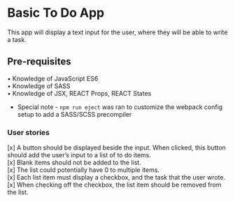 # Basic To Do App
This app will display a text input for the user, where they will be able to write a task.

## Pre-requisites    
• Knowledge of JavaScript ES6    
• Knowledge of SASS    
• Knowledge of JSX, REACT Props, REACT States    

* Special note - `npm run eject` was ran to customize the webpack config setup to add a SASS/SCSS precompiler    
    
### User stories
[x] A button should be displayed beside the input. When clicked, this button should add the user’s input to a list of to do items.   
[x] Blank items should not be added to the list.     
[x] The list could potentially have 0 to multiple items.     
[x] Each list item must display a checkbox, and the task that the user wrote.    
[x] When checking off the checkbox, the list item should be removed from the list.    

